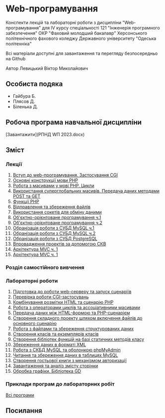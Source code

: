 # Web-програмування

Конспекти лекцій та лабораторні роботи з дисципліни "Web-програмування" для IV курсу спеціальності 121 "Інженерія програмного забезпечення" ОКР "Фаховий молодший бакалавр" Херсонського політехнічного фахового коледжу Державного університету "Одеська політехніка"

Всі матеріали доступні для завантаження та перегляду безпосередньо на Github 

Автор Левицький Віктор Миколайович

## Особиста подяка

* Гайбура Б.
* Плясов Д.
* Біленька Д.

## Робоча програма навчальної дисципліни

[Завантажити](РПНД WП 2023.docx)

## Зміст
### Лекції
1. [Вступ до web-програмування. Застосування CGI](lec-01.md)
2. [Основні конструкції мови РНР](lec-02.md)
3. [Робота з масивами у мові РНР. Цикли](lec-03.md)
4. [Використання суперглобальних масивів. Передача даних методами POST та GET](lec-04.md)
5. [Функції РНР](lec-05.md)
6. [Відправлення та збереження файлів](lec-06.md)
7. [Використання сокетів для обміну даними](lec-07.md)
8. [Об'єктно-орієнтоване програмування ч.1](lec-08.md)
9. [Об'єктно-орієнтоване програмування ч.2](lec-09.md)
10. [Обранізація роботи з СУБД MySQL ч.1](lec-10.md)
11. [Обранізація роботи з СУБД MySQL ч.2](lec-11.md)
12. [Обранізація роботи з СУБД PostgreSQL](lec-12.md)
13. [Впровадження проектів за допомогою СКВ](lec-13.md)
14. [Архітектура MVC ч. 1](lec-14.md)
15. [Архітектура MVC ч. 1](lec-15.md) 



### Розділ самостійного вивчення

### Лабораторні роботи

1. [Підготовка до роботи web-серверу та запуск сценаріїв](lab-01.md)
2. [Перевірка роботи CGI-застосувань](lab-02.md)
3. [Комбінування розмітки HTML та сценарію PHP](lab-03.md)
4. [Робота з операторами циклів та ассоціативними масивами](lab-04.md)
5. [Передача даних між HTML-формою та PHP-сценарієм](lab-05.md)
6. [Створення складного проекту шляхом включення файлів до основного сценарію](lab-06.md)
7. [Робота з файлами та збереження структурованих даних](lab-07.md)
8. [Створення класів та екземплярів класів](lab-08.md)
9. [Створення бібліотек функцій на базі статичних методів класу](lab-09.md)
10. [Збереження даних в форматі XML](lab-10.md)
11. [Робота з СКБД MySQL та оболонкою phpMyAdmin](lab-11.md)
12. [Читання та збереження даних в таблицях MySQL](lab-12.md)
13. [Створення гостьової книги з механізмом авторизації](lab-13.md)
14. [Завантаження та аналіз змісту сторінки](lab-14.md)
15. [Обробка графіки. Бібліотека GD](lab-15.md)


### Приклади програм до лабораторних робіт

[Всі програми](Лабораторні/src/)



## Посилання



